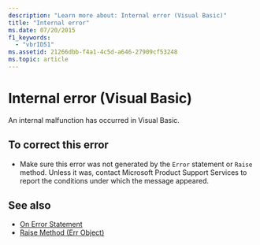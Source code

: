 ```yaml
---
description: "Learn more about: Internal error (Visual Basic)"
title: "Internal error"
ms.date: 07/20/2015
f1_keywords: 
  - "vbrID51"
ms.assetid: 21266dbb-f4a1-4c5d-a646-27909cf53248
ms.topic: article
---
```

# Internal error (Visual Basic)

An internal malfunction has occurred in Visual Basic.  
  
## To correct this error  
  
- Make sure this error was not generated by the `Error` statement or `Raise` method. Unless it was, contact Microsoft Product Support Services to report the conditions under which the message appeared.  
  
## See also

- [On Error Statement](../language-reference/statements/on-error-statement.md)
- [Raise Method (Err Object)](xref:Microsoft.VisualBasic.ErrObject.Raise%2A)
